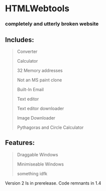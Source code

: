 # HTMLWebtools
### completely and utterly broken website

## Includes:
> Converter
> 
> Calculator
>
> 32 Memory addresses
> 
> Not an MS paint clone
> 
> Built-In Email
> 
> Text editor
> 
> Text editor downloader
> 
> Image Downloader
> 
> Pythagoras and Circle Calculator

## Features:
> Draggable Windows
> 
> Minimiseable Windows
> 
> something idfk

Version 2 Is in prerelease. Code remnants in 1.4
